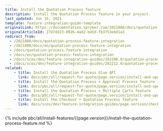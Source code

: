 ```yaml
---
title: Install the Quotation Process feature
description: Install the Quotation Process feature in your project.
last_updated: Jun 16, 2021
template: feature-integration-guide-template
originalLink: https://documentation.spryker.com/2021080/docs/quotation-process-feature-integration
originalArticleId: 27d7dd23-8926-4ad2-b45d-fb3753e6d1a3
redirect_from:
  - /2021080/docs/quotation-process-feature-integration
  - /2021080/docs/en/quotation-process-feature-integration
  - /docs/quotation-process-feature-integration
  - /docs/en/quotation-process-feature-integration
  - /docs/scos/dev/feature-integration-guides/202200.0/quotation-process-feature-integration.html
  - /docs/scos/dev/feature-integration-guides/202212.0/quotation-process-feature-integration.html  
related:
    - title: Install the Quotation Process Glue API
      link: docs/pbc/all/request-for-quote/page.version/install-and-upgrade/install-features/install-the-quotation-process-glue-api.html
    - title: Install the Quotation Process + Approval Process feature
      link: docs/pbc/all/request-for-quote/page.version/install-and-upgrade/install-features/install-the-quotation-process-approval-process-feature.html
    - title: Install the Quotation Process + Multiple Carts feature
      link: docs/pbc/all/request-for-quote/page.version/install-and-upgrade/install-features/install-the-quotation-process-multiple-carts-feature.html
    - title: Install the Checkout + Quotation Process feature
      link: docs/scos/dev/feature-integration-guides/page.version/checkout-quotation-process-feature-integration.html
---
```

{% include pbc/all/install-features/{{page.version}}/install-the-quotation-process-feature.md %} <!-- To edit, see /_includes/pbc/all/install-features/202212.0/install-the-quotation-process-feature.md -->
